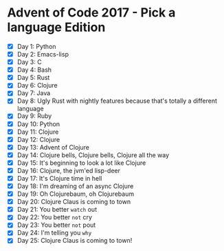 # Advent of Code 2017 - Pick a language Edition

- [x] Day 1: Python
- [x] Day 2: Emacs-lisp
- [x] Day 3: C
- [x] Day 4: Bash
- [x] Day 5: Rust
- [x] Day 6: Clojure
- [x] Day 7: Java
- [x] Day 8: Ugly Rust with nightly features because that's totally a different language
- [x] Day 9: Ruby
- [x] Day 10: Python
- [x] Day 11: Clojure
- [x] Day 12: Clojure
- [x] Day 13: Advent of Clojure
- [x] Day 14: Clojure bells, Clojure bells, Clojure all the way
- [x] Day 15: It's beginning to look a lot like Clojure
- [x] Day 16: Clojure, the jvm'ed lisp-deer
- [x] Day 17: It's Clojure time in hell
- [x] Day 18: I'm dreaming of an async Clojure
- [x] Day 19: Oh Clojurebaum, oh Clojurebaum
- [x] Day 20: Clojure Claus is coming to town
- [x] Day 21: You better `watch` out
- [x] Day 22: You better `not` cry
- [x] Day 23: You better `not` pout
- [x] Day 24: I'm telling you `why`
- [x] Day 25: Clojure Claus is coming to town!
